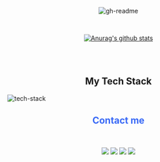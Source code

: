 <p><center >
    <img src="https://i.ibb.co/HtTFrK4/gh-readme.gif" alt="gh-readme" border="0">
</center></p>
<p><br>
</p>
<p align="center">
    <a href="https://github.com/MattLeuterio/github-readme-stats"><img src="https://github-readme-stats.vercel.app/api?username=MattLeuterio&amp;show_icons=true&amp;hide_title=true&amp;bg_color=90,3969F6,B740F0&amp;title_color=fff&amp;text_color=fff&amp;icon_color=fff" alt="Anurag&#39;s github stats"></a>
</p>

<p><br><br></p>

<h2 align="center"> My Tech Stack </h2>

<img src="https://i.ibb.co/mhSXLnC/tech-stack.png" alt="tech-stack" border="0">

<h2 style="color:#3969F6" align="center"> Contact me </h2>

<p><br>
<p align="center">
<a href="https://www.linkedin.com/in/matteo-leuterio-7b3b4641/"><img src="https://img.shields.io/badge/linkedin-%230077B5.svg?&style=for-the-badge&logo=linkedin&logoColor=white"/></a>
<a href="https://www.instagram.com/matt.leuterio/"><img src="https://img.shields.io/badge/instagram-%23E4405F.svg?&style=for-the-badge&logo=instagram&logoColor=white"/></a>
<a href="https://www.facebook.com/leuteriomatteo"><img src="https://img.shields.io/badge/facebook-%23E4405F.svg?&style=for-the-badge&logo=facebook&logoColor=white&color=3b5998"/></a>
<a href="https://www.youtube.com/channel/UCbbvPNJBSWoCrBS6dqCzEEw?view_as=subscriber"><img src="https://img.shields.io/badge/youtube-%23E4405F.svg?&style=for-the-badge&logo=youtube&logoColor=white&color=c4302b"/></a></p>




</body>

</html>
